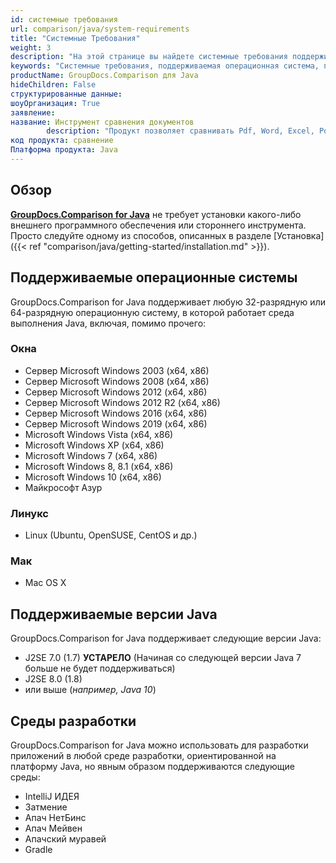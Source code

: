 ```yaml
---
id: системные требования
url: comparison/java/system-requirements
title: "Системные Требования"
weight: 3
description: "На этой странице вы найдете системные требования поддерживаемых платформ, сред разработки. GroupDocs.Comparison для Java не требует установки какого-либо внешнего программного обеспечения или сторонних инструментов."
keywords: "Системные требования, поддерживаемая операционная система, поддерживаемые платформы"
productName: GroupDocs.Comparison для Java
hideChildren: False
структурированные данные:
шоуОрганизация: True
заявление:
название: Инструмент сравнения документов
        description: "Продукт позволяет сравнивать Pdf, Word, Excel, PowerPoint, AutoCad, Image, Code и многие другие форматы файлов. API сравнения также поддерживает принятие или отклонение изменений, извлечение информации о документе и создание отчета о сравнении."
код продукта: сравнение
Платформа продукта: Java
---
```

## Обзор

**[GroupDocs.Comparison for Java](https://products.groupdocs.com/comparison/java)** не требует установки какого-либо внешнего программного обеспечения или стороннего инструмента. Просто следуйте одному из способов, описанных в разделе [Установка]({{< ref "comparison/java/getting-started/installation.md" >}}).

## Поддерживаемые операционные системы

GroupDocs.Comparison for Java поддерживает любую 32-разрядную или 64-разрядную операционную систему, в которой работает среда выполнения Java, включая, помимо прочего:

### Окна

* Сервер Microsoft Windows 2003 (x64, x86)
* Сервер Microsoft Windows 2008 (x64, x86)
* Сервер Microsoft Windows 2012 (x64, x86)
* Сервер Microsoft Windows 2012 R2 (x64, x86)
* Сервер Microsoft Windows 2016 (x64, x86)
* Сервер Microsoft Windows 2019 (x64, x86)
* Microsoft Windows Vista (x64, x86)
* Microsoft Windows XP (x64, x86)
* Microsoft Windows 7 (x64, x86)
* Microsoft Windows 8, 8.1 (x64, x86)
* Microsoft Windows 10 (x64, x86)
* Майкрософт Азур

### Линукс

* Linux (Ubuntu, OpenSUSE, CentOS и др.)

### Мак

* Mac OS X

## Поддерживаемые версии Java

GroupDocs.Comparison for Java поддерживает следующие версии Java:

* J2SE 7.0 (1.7) **УСТАРЕЛО** (Начиная со следующей версии Java 7 больше не будет поддерживаться)
* J2SE 8.0 (1.8)
* или выше (*например, Java 10*)

## Среды разработки

GroupDocs.Comparison for Java можно использовать для разработки приложений в любой среде разработки, ориентированной на платформу Java, но явным образом поддерживаются следующие среды:

* IntelliJ ИДЕЯ
* Затмение
* Апач НетБинс
* Апач Мейвен
* Апачский муравей
*   Gradle
